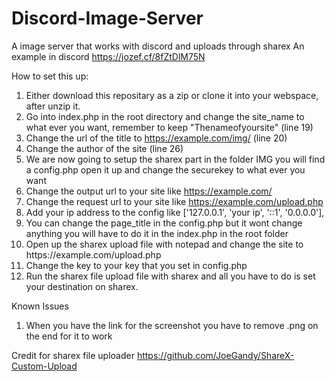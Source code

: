 # Discord-Image-Server
A image server that works with discord and uploads through sharex
An example in discord https://jozef.cf/8fZtDlM75N

How to set this up:
1) Either download this repositary as a zip or clone it into your webspace, after unzip it.
2) Go into index.php in the root directory and change the site_name to what ever you want, remember to keep "Thenameofyoursite" (line 19)
3) Change the url of the title to https://example.com/img/ (line 20)
4) Change the author of the site (line 26)
5) We are now going to setup the sharex part in the folder IMG you will find a config.php open it up and change the securekey to what ever you want
6) Change the output url to your site like https://example.com/
7) Change the request url to your site like https://example.com/upload.php
8) Add your ip address to the config like ['127.0.0.1', 'your ip', '::1', '0.0.0.0'],
9) You can change the page_title in the config.php but it wont change anything you will have to do it in the index.php in the root folder
10) Open up the sharex upload file with notepad and change the site to https:\/\/example.com\/upload.php
11) Change the key to your key that you set in config.php
12) Run the sharex file upload file with sharex and all you have to do is set your destination on sharex.



Known Issues
1) When you have the link for the screenshot you have to remove .png on the end for it to work


Credit for sharex file uploader https://github.com/JoeGandy/ShareX-Custom-Upload
